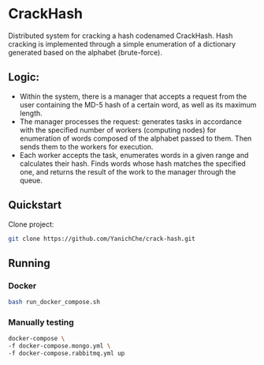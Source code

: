 # CrackHash

Distributed system for cracking a hash codenamed CrackHash. Hash cracking is 
implemented through a simple enumeration of a dictionary generated based on the 
alphabet (brute-force).

## Logic:
* Within the system, there is a manager that accepts a request from the user containing 
the MD-5 hash of a certain word, as well as its maximum length.
* The manager processes the request: generates tasks in accordance with the specified number of workers (computing nodes) for enumeration of words composed of the alphabet passed to them. Then sends them to the workers for execution.
* Each worker accepts the task, enumerates words in a given range and calculates their hash. Finds words whose hash matches the specified one, and returns the result of the work to the manager through the queue.

## Quickstart

Clone project:

```bash
git clone https://github.com/YanichChe/crack-hash.git
```
## Running

### Docker
```bash
bash run_docker_compose.sh
```

### Manually testing
```bash
docker-compose \
-f docker-compose.mongo.yml \
-f docker-compose.rabbitmq.yml up
```

